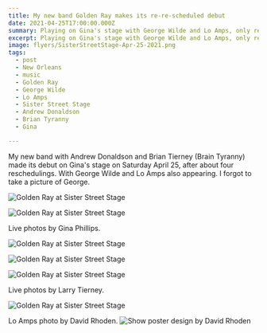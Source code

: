 ```yaml
---
title: My new band Golden Ray makes its re-re-scheduled debut
date: 2021-04-25T17:00:00.000Z
summary: Playing on Gina's stage with George Wilde and Lo Amps, only rescheduled.
excerpt: Playing on Gina's stage with George Wilde and Lo Amps, only rescheduled.
image: flyers/SisterStreetStage-Apr-25-2021.png
tags:
  - post 
  - New Orleans
  - music
  - Golden Ray
  - George Wilde
  - Lo Amps
  - Sister Street Stage
  - Andrew Donaldson
  - Brian Tyranny
  - Gina

---
```


My new band with Andrew Donaldson and Brian Tierney (Brain Tyranny) made its debut on Gina's stage on Saturday April 25, after about four reschedulings. With George Wilde and Lo Amps also appearing. I forgot to take a picture of George.

![Golden Ray at Sister Street Stage](/static/images/golden-ray-04-apr-25-2021.jpg "Golden Ray at Sister Street Stage")

![Golden Ray at Sister Street Stage](/static/images/golden-ray-03-apr-25-2021.jpg "Golden Ray at Sister Street Stage")

Live photos by Gina Phillips.

![Golden Ray at Sister Street Stage](/static/images/golden-ray-01-apr-25-2021.jpg "Golden Ray at Sister Street Stage")

![Golden Ray at Sister Street Stage](/static/images/golden-ray-brian-apr-25-2021.jpg "Golden Ray at Sister Street Stage")

![Golden Ray at Sister Street Stage](/static/images/golden-ray-02-apr-25-2021.jpg "Golden Ray at Sister Street Stage")

Live photos by Larry Tierney.

![Golden Ray at Sister Street Stage](/static/images/lo-amps-katie-apr-25-2021.jpg "Golden Ray at Sister Street Stage")

Lo Amps photo by David Rhoden.
![Show poster design by David Rhoden](/static/images/flyers/SisterStreetStage-Apr-25-2021.png)
